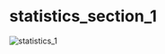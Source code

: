# statistics_section_1
![statistics_1](https://user-images.githubusercontent.com/30311763/104121391-e4c64980-5363-11eb-8ada-88435bb4037c.jpg)
